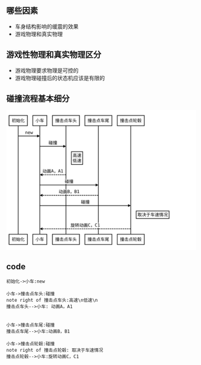 ## 哪些因素

+ 车身结构影响的缓震的效果
+ 游戏物理和真实物理


## 游戏性物理和真实物理区分

+ 游戏物理要求物理是可控的
+ 游戏物理碰撞后的状态机应该是有限的
	
## 碰撞流程基本细分

![Alt text](archives/fq/images/physics.svg)
	
## code

	初始化->小车:new

	小车->撞击点车头:碰撞
	note right of 撞击点车头:高速\n低速\n
	撞击点车头-->小车: 动画A，A1


	小车->撞击点车尾:碰撞
	撞击点车尾-->小车:动画B，B1

	小车->撞击点轮毂:碰撞
	note right of 撞击点轮毂: 取决于车速情况
	撞击点轮毂-->小车:旋转动画C，C1

